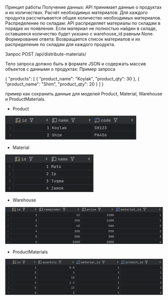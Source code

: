 Принцип работы
Получение данных: API принимает данные о продуктах и их количествах.
Расчёт необходимых материалов: Для каждого продукта рассчитывается общее количество необходимых материалов.
Распределение по складам: API распределяет материалы по складам в порядке их появления. Если материал не полностью найден в складе, оставшееся количество будет указано с warehouse_id равным None.
Формирование ответа: Возвращается список материалов и их распределение по складам для каждого продукта.

Запрос POST /api/distribute-materials/

Тело запроса должно быть в формате JSON и содержать массив объектов с данными о продуктах:
Пример запроса


{
  "products": [
    {
      "product_name": "Koylak",
      "product_qty": 30
    },
    {
      "product_name": "Shim",
      "product_qty": 20
    }
  ]
}


пример как сохранить данные для моделей Product, Material, Warehouse и ProductMaterials.
- Product

![api_product.png](api_product.png)


- Material

![api_material.png](api_material.png)
- Warehouse

![api_warehouse.png](api_warehouse.png) 

- ProductMaterials

![api_productmaterial.png](api_productmaterial.png)